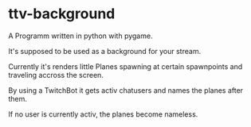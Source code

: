 # ttv-background

A Programm written in python with pygame.

It's supposed to be used as a background for your stream.

Currently it's renders little Planes spawning at certain spawnpoints and traveling accross the screen.

By using a TwitchBot it gets activ chatusers and names the planes after them.

If no user is currently activ, the planes become nameless.
